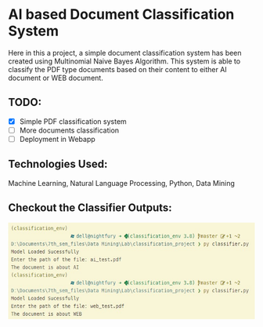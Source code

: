 # AI based Document Classification System
Here in this a project, a simple document classification system has been created using Multinomial Naive Bayes Algorithm. This system is able to classify the PDF type documents based on their content to either AI document or WEB document.

## TODO: 
- [X] Simple PDF classification system
- [ ] More documents classification
- [ ] Deployment in Webapp

## Technologies Used: 
Machine Learning, Natural Language Processing, Python, Data Mining

## Checkout the Classifier Outputs:
![Output](output.jpg)